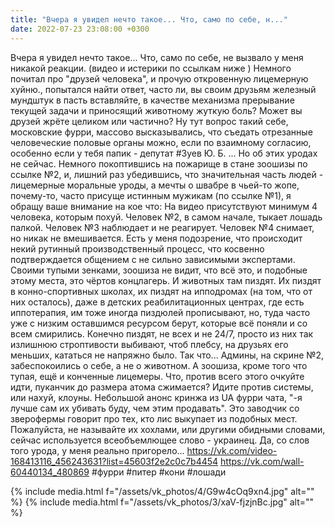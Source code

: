 ```yaml
---
title: "Вчера я увидел нечто такое... Что, само по себе, н..."
date: 2022-07-23 23:08:00 +0300
---
```


Вчера я увидел нечто такое... Что, само по себе, не вызвало у меня никакой реакции. (видео и истерики по ссылкам ниже )
Немного почитал про "друзей человека", и прочую откровенную лицемерную хуйню., попытался найти ответ, часто ли, вы своим друзьям железный мундштук в пасть вставляйте, в качестве механизма прерывание текущей задачи и приносящий животному жуткую боль? Может вы друзей жрёте целиком или частично? Ну тут вопрос такий себе, московские фурри, массово высказывались, что съедать отрезанные человеческие половые органы можно, если по взаимному согласию, особенно если у тебя папик - депутат #Зуев Ю. Б. ... Но об этих уродах не сейчас.
Немного покоптившись на пожарище в стане зоошизы по ссылке №2, и, лишний раз убедившись, что значительная часть людей - лицемерные моральные уроды, а мечты о швабре в чьей-то жопе, почему-то, часто присуще истинным мужикам (по ссылке №1), я обращу ваше внимание на кое что:
На видео присутствуют минимум 4 человека, которым похуй. Человек №2, в самом начале, тыкает лошадь палкой. Человек №3 наблюдает и не реагирует. Человек №4 снимает, но никак не вмешивается.
Есть у меня подозрение, что происходит некий рутинный производственный процесс, что косвенно подтверждается общением с не сильно зависимыми экспертами.
Своими тупыми зенками, зоошиза не видит, что всё это, и подобные этому места, это чёртов концлагерь. И животных там пиздят. Их пиздят в конно-спортивных школах, их пиздят на ипподромах (на том, что от них осталось), даже в детских реабилитационных центрах, где есть иппотерапия, им тоже иногда пиздюлей прописывают, но, туда часто уже с низким оставшимся ресурсом берут, которые всё поняли и со всем смирились. Конечно пиздят, не всех и не 24/7, просто из них так излишнюю строптивости выбивают, чтоб плебсу, на друзьях его меньших, кататься не напряжно было.
Так что... Админы, на скрине №2, забеспокоились о себе, а не о животном. А зоошиза, кроме того что тупая, ещё и конченные лицемеры. Что, против всего этого очкуйте идти, пуканчик до размера атома сжимается?
Идите против системы, или нахуй, клоуны.
Небольшой анонс кринжа из UA фурри чата, "-я лучше сам их убивать буду, чем этим продавать". Это заводчик со зверофермы говорит про тех, кто лис выкупает из подобных мест. Пожалуйста, не называйте их хохлами, или другими обидными словами, сейчас используется всеобъемлющее слово - украинец. Да, со слов того урода, у меня реально пригорело...
https://vk.com/video-168413116_456243631?list=45603f2e2c0c7b4454
https://vk.com/wall-60440134_480869
#фурри #питер #кони #лошади


{% include media.html f="/assets/vk_photos/4/G9w4cOq9xn4.jpg" alt="" %}
{% include media.html f="/assets/vk_photos/3/xaV-fjzjnBc.jpg" alt="" %}
